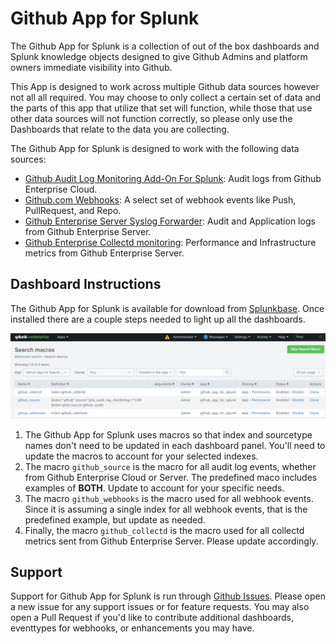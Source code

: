 # Github App for Splunk

The Github App for Splunk is a collection of out of the box dashboards and Splunk knowledge objects designed to give Github Admins and platform owners immediate visibility into Github.

This App is designed to work across multiple Github data sources however not all all required. You may choose to only collect a certain set of data and the parts of this app that utilize that set will function, while those that use other data sources will not function correctly, so please only use the Dashboards that relate to the data you are collecting.

The Github App for Splunk is designed to work with the following data sources:

* [Github Audit Log Monitoring Add-On For Splunk](./docs/ghe_audit_logs.MD): Audit logs from Github Enterprise Cloud.
* [Github.com Webhooks]((./docs/github_webhooks.MD)): A select set of webhook events like Push, PullRequest, and Repo.
* [Github Enterprise Server Syslog Forwarder](https://docs.github.com/en/enterprise-server@3.0/admin/user-management/monitoring-activity-in-your-enterprise/log-forwarding): Audit and Application logs from Github Enterprise Server.
* [Github Enterprise Collectd monitoring](./docs/splunk_collectd_forwarding_for_ghes.MD): Performance and Infrastructure metrics from Github Enterprise Server.

## Dashboard Instructions

The Github App for Splunk is available for download from [Splunkbase](https://splunkbase.splunk.com/app/5596/). Once installed there are a couple steps needed to light up all the dashboards.

![Settings>Advanced Search>Search macros](./docs/images/macros.png)
1. The Github App for Splunk uses macros so that index and sourcetype names don't need to be updated in each dashboard panel. You'll need to update the macros to account for your selected indexes.
1. The macro `github_source` is the macro for all audit log events, whether from Github Enterprise Cloud or Server. The predefined maco includes examples of **BOTH**. Update to account for your specific needs.
1. The macro `github_webhooks` is the macro used for all webhook events. Since it is assuming a single index for all webhook events, that is the predefined example, but update as needed.
1. Finally, the macro `github_collectd` is the macro used for all collectd metrics sent from Github Enterprise Server. Please update accordingly.

## Support

Support for Github App for Splunk is run through [Github Issues](https://github.com/splunk/github_app_for_splunk/issues). Please open a new issue for any support issues or for feature requests. You may also open a Pull Request if you'd like to contribute additional dashboards, eventtypes for webhooks, or enhancements you may have.
